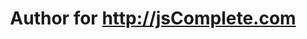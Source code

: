 ---
name: Samer Buna
title: Author for http://jsComplete.com
twitter: samerbuna
image: img/speakers/samer-buna.jpeg
is-podcast: false
is-event: true
current: true
---